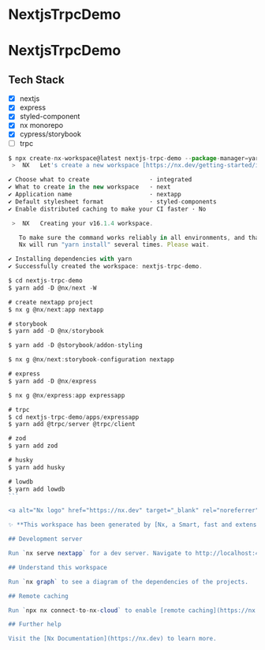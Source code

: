 # NextjsTrpcDemo

# NextjsTrpcDemo

## Tech Stack
- [x] nextjs
- [x] express
- [x] styled-component
- [x] nx monorepo
- [x] cypress/storybook
- [ ] trpc

````javascript
$ npx create-nx-workspace@latest nextjs-trpc-demo --package-manager=yarn
 >  NX   Let's create a new workspace [https://nx.dev/getting-started/intro]

✔ Choose what to create                 · integrated
✔ What to create in the new workspace   · next
✔ Application name                      · nextapp
✔ Default stylesheet format             · styled-components
✔ Enable distributed caching to make your CI faster · No

 >  NX   Creating your v16.1.4 workspace.

   To make sure the command works reliably in all environments, and that the preset is applied correctly,
   Nx will run "yarn install" several times. Please wait.

✔ Installing dependencies with yarn
✔ Successfully created the workspace: nextjs-trpc-demo.

$ cd nextjs-trpc-demo
$ yarn add -D @nx/next -W

# create nextapp project
$ nx g @nx/next:app nextapp

# storybook
$ yarn add -D @nx/storybook

$ yarn add -D @storybook/addon-styling

$ nx g @nx/next:storybook-configuration nextapp 

# express
$ yarn add -D @nx/express

$ nx g @nx/express:app expressapp

# trpc
$ cd nextjs-trpc-demo/apps/expressapp
$ yarn add @trpc/server @trpc/client

# zod
$ yarn add zod

# husky
$ yarn add husky

# lowdb
$ yarn add lowdb
```

<a alt="Nx logo" href="https://nx.dev" target="_blank" rel="noreferrer"><img src="https://raw.githubusercontent.com/nrwl/nx/master/images/nx-logo.png" width="45"></a>

✨ **This workspace has been generated by [Nx, a Smart, fast and extensible build system.](https://nx.dev)** ✨

## Development server

Run `nx serve nextapp` for a dev server. Navigate to http://localhost:4200/. The app will automatically reload if you change any of the source files.

## Understand this workspace

Run `nx graph` to see a diagram of the dependencies of the projects.

## Remote caching

Run `npx nx connect-to-nx-cloud` to enable [remote caching](https://nx.app) and make CI faster.

## Further help

Visit the [Nx Documentation](https://nx.dev) to learn more.
